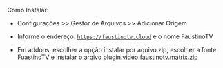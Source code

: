 Como Instalar: 

- Configurações >> Gestor de Arquivos >> Adicionar Origem

- Informe o endereço: <code>https://faustinotv.cloud</code> e o nome FaustinoTV

- Em addons, escolher a opção instalar por aquivo zip, escolher a fonte FuastinoTV e instalar o arqivo <a href="plugin.video.faustinotv.matrix.zip">plugin.video.faustinotv.matrix.zip</a>
